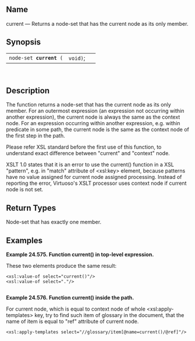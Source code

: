 <div id="xpf_current" class="refentry">

<div class="titlepage">

</div>

<div class="refnamediv">

## Name

current — Returns a node-set that has the current node as its only
member.

</div>

<div class="refsynopsisdiv">

## Synopsis

<div id="xpf_syn_current" class="funcsynopsis">

|                              |          |     |
|------------------------------|----------|-----|
| `node-set `**`current`**` (` | `void)`; |     |

<div class="funcprototype-spacer">

 

</div>

</div>

</div>

<div id="xpf_desc_current" class="refsect1">

## Description

The function returns a node-set that has the current node as its only
member. For an outermost expression (an expression not occurring within
another expression), the current node is always the same as the context
node. For an expression occurring within another expression, e.g. within
predicate in some path, the current node is the same as the context node
of the first step in the path.

Please refer XSL standard before the first use of this function, to
understand exact difference between "current" and "context" node.

XSLT 1.0 states that it is an error to use the current() function in a
XSL "pattern", e.g. in "match" attribute of \<xsl:key\> element, because
patterns have no value assigned for current node assigned processing.
Instead of reporting the error, Virtuoso's XSLT processor uses context
node if current node is not set.

</div>

<div id="xpf_ret_current" class="refsect1">

## Return Types

Node-set that has exactly one member.

</div>

<div id="xpf_examples_current" class="refsect1">

## Examples

<div id="xpf_ex_current" class="example">

**Example 24.575. Function current() in top-level expression.**

<div class="example-contents">

These two elements produce the same result:

``` screen
<xsl:value-of select="current()"/>
<xsl:value-of select="."/>
      
```

</div>

</div>

  

<div id="xpf_ex_current_01" class="example">

**Example 24.576. Function current() inside the path.**

<div class="example-contents">

For current node, which is equal to context node of whole
\<xsl:apply-templates\> key, try to find such item of glossary in the
document, that the name of item is equal to "ref" attribute of current
node.

``` screen
<xsl:apply-templates select="//glossary/item[@name=current()/@ref]"/>
      
```

</div>

</div>

  

</div>

</div>
